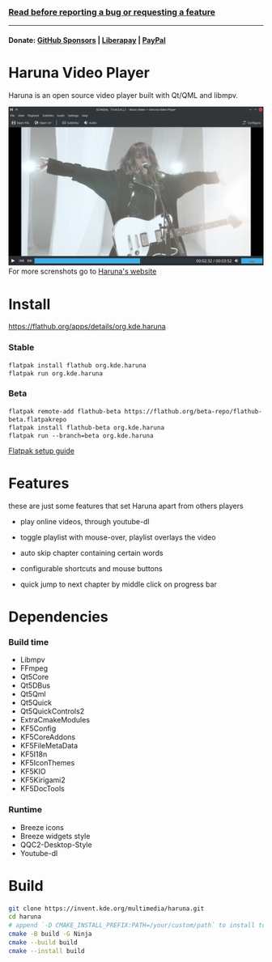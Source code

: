 <!--
SPDX-FileCopyrightText: 2020 George Florea Bănuș <georgefb899@gmail.com>

SPDX-License-Identifier: CC-BY-4.0
-->

### [Read before reporting a bug or requesting a feature](./bugs_and_feature_requests.md)

----

#### Donate: [GitHub Sponsors](https://github.com/sponsors/g-fb) | [Liberapay](https://liberapay.com/gfb/) | [PayPal](https://paypal.me/georgefloreabanus)

# Haruna Video Player

Haruna is an open source video player built with Qt/QML and libmpv.

![Haruna main window](./data/screenshots/haruna-dark.png)
For more screnshots go to [Haruna's website](https://haruna.kde.org)

# Install

https://flathub.org/apps/details/org.kde.haruna
### Stable
```
flatpak install flathub org.kde.haruna
flatpak run org.kde.haruna
```

### Beta
```
flatpak remote-add flathub-beta https://flathub.org/beta-repo/flathub-beta.flatpakrepo
flatpak install flathub-beta org.kde.haruna
flatpak run --branch=beta org.kde.haruna
```

[Flatpak setup guide](https://flatpak.org/setup/)

# Features

these are just some features that set Haruna apart from others players

- play online videos, through youtube-dl

- toggle playlist with mouse-over, playlist overlays the video

- auto skip chapter containing certain words

- configurable shortcuts and mouse buttons

- quick jump to next chapter by middle click on progress bar

# Dependencies

### Build time
- Libmpv
- FFmpeg
- Qt5Core
- Qt5DBus
- Qt5Qml
- Qt5Quick
- Qt5QuickControls2
- ExtraCmakeModules
- KF5Config
- KF5CoreAddons
- KF5FileMetaData
- KF5I18n
- KF5IconThemes
- KF5KIO
- KF5Kirigami2
- KF5DocTools

### Runtime
- Breeze icons
- Breeze widgets style
- QQC2-Desktop-Style
- Youtube-dl

# Build

```bash
git clone https://invent.kde.org/multimedia/haruna.git
cd haruna
# append `-D CMAKE_INSTALL_PREFIX:PATH=/your/custom/path` to install to a custom location
cmake -B build -G Ninja
cmake --build build
cmake --install build
```
